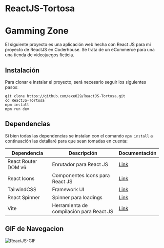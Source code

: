 # ReactJS-Tortosa

# Gamming Zone

El siguiente proyecto es una aplicación web hecha con React JS para mi proyecto de ReactJS en Coderhouse. Se trata de un eCommerce para una una tienda de videojuegos ficticia. 

## Instalación

Para clonar e instalar el proyecto, será necesario seguir los siguientes pasos:

```shell
git clone https://github.com/exe029/ReactJS-Tortosa.git
cd ReactJS-Tortosa
npm install
npm run dev
```



## Dependencias 

Si bien todas las dependencias se instalan con el comando `npm install` a continuación las detallaré para que sean tomadas en cuenta:

| Dependencia         | Descripción                              | Documentación                                                |
| ------------------- | ---------------------------------------- | ------------------------------------------------------------ |
| React Router DOM v6 | Enrutador para React JS                  | [Link](https://reactrouter.com/en/main/getting-started/installation) |
| React Icons         | Componentes Icons para React JS          | [Link](https://react-icons.github.io/react-icons/)           |
| TailwindCSS         | Framework UI                             | [Link](https://tailwindcss.com/docs/installation/framework-guides) |
| React Spinner       | Spinner para loadings                    | [Link](https://www.davidhu.io/react-spinners/)               |
| Vite                | Herramienta de compilación para React JS | [Link](https://vitejs.dev/guide/)                            |



## GIF de Navegacion


![ReactJS-GIF](/src/assets/GIF/Animation.gif)















